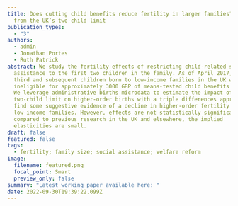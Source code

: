 ```yaml
---
title: Does cutting child benefits reduce fertility in larger families? Evidence
  from the UK’s two-child limit
publication_types:
  - "3"
authors:
  - admin
  - Jonathan Portes
  - Ruth Patrick
abstract: We study the fertility effects of restricting child-related social
  assistance to the first two children in the family. As of April 2017, all
  third and subsequent children born to low-income families in the UK were made
  ineligible for approximately 3000 GBP of means-tested child benefits per year.
  We leverage administrative births microdata to estimate the impact of the
  two-child limit on higher-order births with a triple differences approach. We
  find some suggestive evidence of a decline in higher-order fertility among
  low-income families. However, effects are not statistically significant and
  compared to previous research in the UK and elsewhere, the implied
  elasticities are small.
draft: false
featured: false
tags:
  - fertility; family size; social assistance; welfare reform
image:
  filename: featured.png
  focal_point: Smart
  preview_only: false
summary: "Latest working paper available here: "
date: 2022-09-30T19:39:22.099Z
---
```

